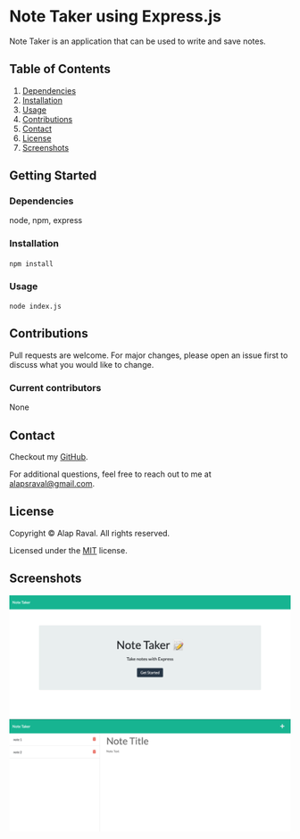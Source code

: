 # Note Taker using Express.js
Note Taker is an application that can be used to write and save notes.

## Table of Contents
1. [Dependencies](#dependencies)
2. [Installation](#installation)
3. [Usage](#usage)
4. [Contributions](#contributions)
5. [Contact](#contact)
6. [License](#license)
7. [Screenshots](#screenshots)

## Getting Started
### Dependencies
node, npm, express

### Installation
`npm install`

### Usage
`node index.js`

## Contributions
Pull requests are welcome. For major changes, please open an issue first to discuss what you would like to change.

### Current contributors
None 

## Contact
Checkout my [GitHub](https://github.com/alapsraval).

For additional questions, feel free to reach out to me at alapsraval@gmail.com.

## License
Copyright &copy; Alap Raval. All rights reserved.

Licensed under the [MIT](https://opensource.org/licenses/MIT) license.

## Screenshots

![Note Taker - Home](public/assets/img/screenshot-1.png)
![Note Taker - Notes](public/assets/img/screenshot-2.png)
